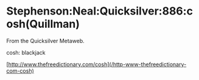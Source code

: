 
# Stephenson:Neal:Quicksilver:886:cosh(Quillman)

From the Quicksilver Metaweb.

cosh: blackjack

[http://www.thefreedictionary.com/cosh](/http-www-thefreedictionary-com-cosh)
